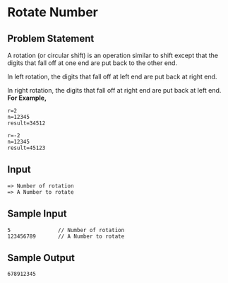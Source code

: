 <h1>Rotate Number</h1>

<h2>Problem Statement</h2>

A rotation (or circular shift) is an operation similar to shift except that
the digits that fall off at one end are put back to the other end.

In left rotation, the digits that fall off at left end are put back at right end.

In right rotation, the digits that fall off at right end are put back at left end.
<strong>For Example,</strong>

```
r=2
n=12345
result=34512
```

```
r=-2
n=12345
result=45123
```

<h2>Input</h2>

```
=> Number of rotation
=> A Number to rotate
```

<h2>Sample Input</h2>

```
5               // Number of rotation 
123456789       // A Number to rotate
```

<h2>Sample Output</h2>

```
678912345
```